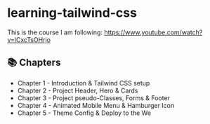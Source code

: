 # learning-tailwind-css

This is the course I am following: https://www.youtube.com/watch?v=lCxcTsOHrjo

## 📚 Chapters

- Chapter 1 - Introduction & Tailwind CSS setup
- Chapter 2 - Project Header, Hero & Cards
- Chapter 3 - Project pseudo-Classes, Forms & Footer
- Chapter 4 - Animated Mobile Menu & Hamburger Icon
- Chapter 5 - Theme Config & Deploy to the We
  